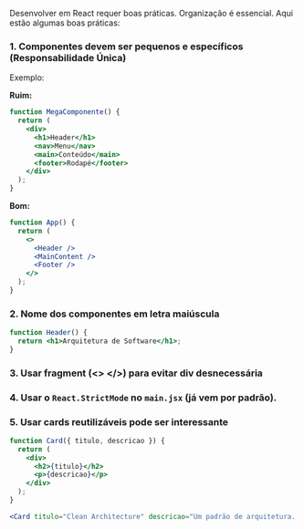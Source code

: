 Desenvolver em React requer boas práticas. Organização é essencial. Aqui estão algumas boas práticas:

### 1. Componentes devem ser pequenos e específicos (Responsabilidade Única)

Exemplo:

**Ruim:**

```jsx
function MegaComponente() {
  return (
    <div>
      <h1>Header</h1>
      <nav>Menu</nav>
      <main>Conteúdo</main>
      <footer>Rodapé</footer>
    </div>
  );
}
```

**Bom:**

```jsx
function App() {
  return (
    <>
      <Header />
      <MainContent />
      <Footer />
    </>
  );
}
```

### 2. Nome dos componentes em letra maiúscula

```jsx
function Header() {
  return <h1>Arquitetura de Software</h1>;
}
```

### 3. Usar fragment (<> </>) para evitar div desnecessária

### 4. Usar o `React.StrictMode` no `main.jsx` (já vem por padrão).

### 5. Usar cards reutilizáveis pode ser interessante

```jsx
function Card({ titulo, descricao }) {
  return (
    <div>
      <h2>{titulo}</h2>
      <p>{descricao}</p>
    </div>
  );
}
```

```jsx
<Card titulo="Clean Architecture" descricao="Um padrão de arquitetura..." />
```
